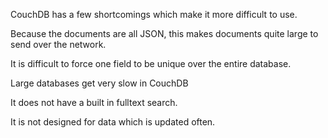 CouchDB has a few shortcomings which make it more difficult to use.

Because the documents are all JSON, this makes documents quite large to send over the network.

It is difficult to force one field to be unique over the entire database.

Large databases get very slow in CouchDB

It does not have a built in fulltext search.

It is not designed for data which is updated often.